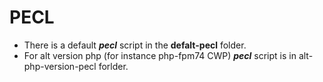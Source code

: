 # PECL
- There is a default ***pecl*** script in the **defalt-pecl** folder. 
- For alt version php (for instance php-fpm74 CWP) ***pecl*** script is in alt-php-version-pecl forlder.
